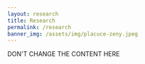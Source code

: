 ```yaml
---
layout: research
title: Research
permalink: /research
banner_img: /assets/img/placuce-zeny.jpeg
---
```

DON'T CHANGE THE CONTENT HERE
